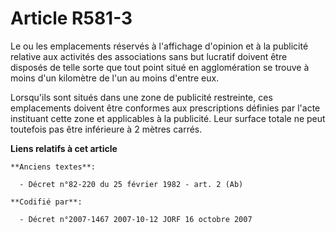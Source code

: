 # Article R581-3

Le ou les emplacements réservés à l'affichage d'opinion et à la publicité relative aux activités des associations sans but
lucratif doivent être disposés de telle sorte que tout point situé en agglomération se trouve à moins d'un kilomètre de l'un
au moins d'entre eux.

Lorsqu'ils sont situés dans une zone de publicité restreinte, ces emplacements doivent être conformes aux prescriptions
définies par l'acte instituant cette zone et applicables à la publicité. Leur surface totale ne peut toutefois pas être
inférieure à 2 mètres carrés.

**Liens relatifs à cet article**

	**Anciens textes**:

	  - Décret n°82-220 du 25 février 1982 - art. 2 (Ab)

	**Codifié par**:

	  - Décret n°2007-1467 2007-10-12 JORF 16 octobre 2007

